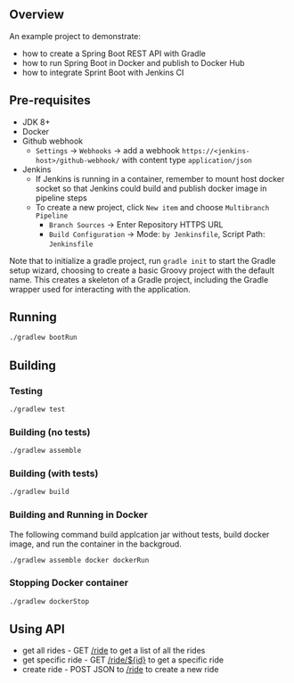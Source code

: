 ## Overview

An example project to demonstrate:

* how to create a Spring Boot REST API with Gradle
* how to run Spring Boot in Docker and publish to Docker Hub
* how to integrate Sprint Boot with Jenkins CI

## Pre-requisites

* JDK 8+
* Docker
* Github webhook
  * `Settings` -> `Webhooks` -> add a webhook `https://<jenkins-host>/github-webhook/` with content type `application/json`
* Jenkins
  * If Jenkins is running in a container, remember to mount host docker socket so that Jenkins could build and publish docker image in pipeline steps
  * To create a new project, click `New item` and choose `Multibranch Pipeline`
    * `Branch Sources` -> Enter Repository HTTPS URL
    * `Build Configuration` -> Mode: `by Jenkinsfile`, Script Path: `Jenkinsfile`

Note that to initialize a gradle project, run `gradle init` to start the Gradle setup wizard, choosing to create a basic Groovy project with the default name. This creates a skeleton of a Gradle project, including the Gradle wrapper used for interacting with the application.
## Running
```bash
./gradlew bootRun
```
## Building
### Testing
```bash
./gradlew test
```
### Building (no tests)
```bash
./gradlew assemble
```
### Building (with tests)
```bash
./gradlew build
```
### Building and Running in Docker
The following command build applcation jar without tests, build docker image, and run the container in the backgroud.
```bash
./gradlew assemble docker dockerRun
```
### Stopping Docker container
```bash
./gradlew dockerStop
```
## Using API

* get all rides - GET [/ride](http://localhost:8080/ride) to get a list of all the rides
* get specific ride - GET [/ride/${id}](http://localhost:8080/ride/1) to get a specific ride
* create ride - POST JSON to [/ride](http://localhost:8080/ride) to create a new ride 